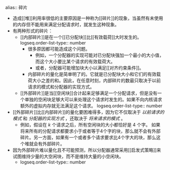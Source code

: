 alias:: 碎片

- 造成[[堆]]利用率很低的主要原因是一种称为[[碎片]]的现象，当虽然有未使用的内存但不能用来满足分配请求时，就发生这种现象。
- 有两种形式的碎片：
	- [[内部碎片]]是在一个[[已分配块]]比[[有效载荷]]大时发生的。
	  logseq.order-list-type:: number
		- 很多原因都可能造成这个问题。
			- 例如，一个分配器的实现可能对已分配块强加一个最小的大小值，而这个大小要比某个请求的有效载荷大。
			- 或者，分配器可能增加块大小以满足[[对齐约束条件]]。
		- 内部碎片的量化是简单明了的。它就是已分配块大小和它们的有效载荷大小之差的和。因此，在任意时刻，内部碎片的数最只取决于以前请求的模式和分配器的实现方式。
	- [[外部碎片]]是当[[空闲块]]合计起来足够满足一个分配请求，但是没有一个单独的空闲块足够大可以来处理这个请求时发生的。如果不向内核请求额外的虚拟内存就无法满足这个请求。
	  logseq.order-list-type:: number
- [[外部碎片]]比[[内部碎片]]的量化要困难得多，因为它不仅取决于 *以前请求的模式* 和 *分配器的实现方式* ，还取决于 *将来请求的模式* 。
	- 例如，假设在 $k$ 个请求之后，所有空闲块的大小都恰好是 4 个字。
	  如果将来所有的分配请求都要求小于或者等于4个字的块，那么就不会有外部碎片。另一方面，如果有一个或者多个请求要求比4个字大的块，那么这个堆就会有外部碎片。
- 因为外部碎片难以量化且不可能预测，所以分配器通常采用[[启发式策略]]来试图维持少量的大空闲块，而不是维持大量的小空闲块。
	- logseq.order-list-type:: number